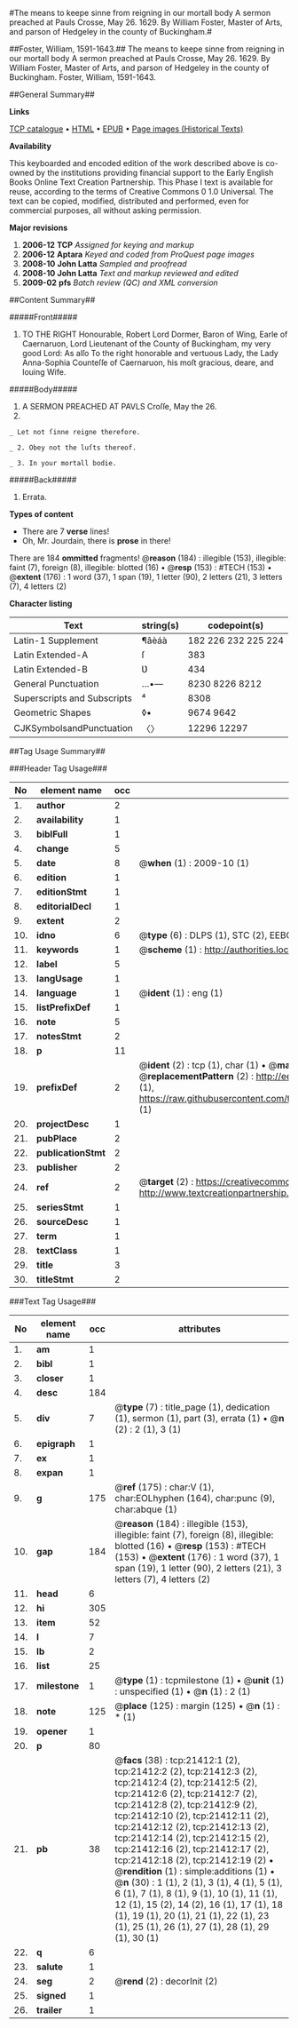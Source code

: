 #The means to keepe sinne from reigning in our mortall body A sermon preached at Pauls Crosse, May 26. 1629. By William Foster, Master of Arts, and parson of Hedgeley in the county of Buckingham.#

##Foster, William, 1591-1643.##
The means to keepe sinne from reigning in our mortall body A sermon preached at Pauls Crosse, May 26. 1629. By William Foster, Master of Arts, and parson of Hedgeley in the county of Buckingham.
Foster, William, 1591-1643.

##General Summary##

**Links**

[TCP catalogue](http://www.ota.ox.ac.uk/tcp/)  • 
[HTML](http://tei.it.ox.ac.uk/tcp/Texts-HTML/free/A01/A01092.html)  • 
[EPUB](http://tei.it.ox.ac.uk/tcp/Texts-EPUB/free/A01/A01092.epub) • 
[Page images (Historical Texts)](https://data.historicaltexts.jisc.ac.uk/view?pubId=eebo-99855904e&pageId=eebo-99855904e-21412-1)

**Availability**

This keyboarded and encoded edition of the
	       work described above is co-owned by the institutions
	       providing financial support to the Early English Books
	       Online Text Creation Partnership. This Phase I text is
	       available for reuse, according to the terms of Creative
	       Commons 0 1.0 Universal. The text can be copied,
	       modified, distributed and performed, even for
	       commercial purposes, all without asking permission.

**Major revisions**

1. __2006-12__ __TCP__ *Assigned for keying and markup*
1. __2006-12__ __Aptara__ *Keyed and coded from ProQuest page images*
1. __2008-10__ __John Latta__ *Sampled and proofread*
1. __2008-10__ __John Latta__ *Text and markup reviewed and edited*
1. __2009-02__ __pfs__ *Batch review (QC) and XML conversion*

##Content Summary##

#####Front#####

1. TO THE RIGHT
Honourable, Robert Lord Dormer,
Baron of Wing, Earle of Caernaruon, Lord
Lieutenant of the County of Buckingham,
my very good Lord:
As alſo
To the right honorable and vertuous
Lady, the Lady Anna-Sophia Counteſſe of
Caernaruon, his moſt gracious, deare,
and louing Wife.

#####Body#####

1. A
SERMON PREACHED
AT PAVLS
Croſſe, May the 26.
1629.

    _ Let not ſinne reigne therefore.

    _ 2. Obey not the luſts thereof.

    _ 3. In your mortall bodie.

#####Back#####

1. Errata.

**Types of content**

  * There are 7 **verse** lines!
  * Oh, Mr. Jourdain, there is **prose** in there!

There are 184 **ommitted** fragments! 
 @__reason__ (184) : illegible (153), illegible: faint (7), foreign (8), illegible: blotted (16)  •  @__resp__ (153) : #TECH (153)  •  @__extent__ (176) : 1 word (37), 1 span (19), 1 letter (90), 2 letters (21), 3 letters (7), 4 letters (2)

**Character listing**


|Text|string(s)|codepoint(s)|
|---|---|---|
|Latin-1 Supplement|¶âèáà|182 226 232 225 224|
|Latin Extended-A|ſ|383|
|Latin Extended-B|Ʋ|434|
|General Punctuation|…•—|8230 8226 8212|
|Superscripts             and Subscripts|⁴|8308|
|Geometric Shapes|◊▪|9674 9642|
|CJKSymbolsandPunctuation|〈〉|12296 12297|

##Tag Usage Summary##

###Header Tag Usage###

|No|element name|occ|attributes|
|---|---|---|---|
|1.|__author__|2||
|2.|__availability__|1||
|3.|__biblFull__|1||
|4.|__change__|5||
|5.|__date__|8| @__when__ (1) : 2009-10 (1)|
|6.|__edition__|1||
|7.|__editionStmt__|1||
|8.|__editorialDecl__|1||
|9.|__extent__|2||
|10.|__idno__|6| @__type__ (6) : DLPS (1), STC (2), EEBO-CITATION (1), PROQUEST (1), VID (1)|
|11.|__keywords__|1| @__scheme__ (1) : http://authorities.loc.gov/ (1)|
|12.|__label__|5||
|13.|__langUsage__|1||
|14.|__language__|1| @__ident__ (1) : eng (1)|
|15.|__listPrefixDef__|1||
|16.|__note__|5||
|17.|__notesStmt__|2||
|18.|__p__|11||
|19.|__prefixDef__|2| @__ident__ (2) : tcp (1), char (1)  •  @__matchPattern__ (2) : ([0-9\-]+):([0-9IVX]+) (1), (.+) (1)  •  @__replacementPattern__ (2) : http://eebo.chadwyck.com/downloadtiff?vid=$1&page=$2 (1), https://raw.githubusercontent.com/textcreationpartnership/Texts/master/tcpchars.xml#$1 (1)|
|20.|__projectDesc__|1||
|21.|__pubPlace__|2||
|22.|__publicationStmt__|2||
|23.|__publisher__|2||
|24.|__ref__|2| @__target__ (2) : https://creativecommons.org/publicdomain/zero/1.0/ (1), http://www.textcreationpartnership.org/docs/. (1)|
|25.|__seriesStmt__|1||
|26.|__sourceDesc__|1||
|27.|__term__|1||
|28.|__textClass__|1||
|29.|__title__|3||
|30.|__titleStmt__|2||


###Text Tag Usage###

|No|element name|occ|attributes|
|---|---|---|---|
|1.|__am__|1||
|2.|__bibl__|1||
|3.|__closer__|1||
|4.|__desc__|184||
|5.|__div__|7| @__type__ (7) : title_page (1), dedication (1), sermon (1), part (3), errata (1)  •  @__n__ (2) : 2 (1), 3 (1)|
|6.|__epigraph__|1||
|7.|__ex__|1||
|8.|__expan__|1||
|9.|__g__|175| @__ref__ (175) : char:V (1), char:EOLhyphen (164), char:punc (9), char:abque (1)|
|10.|__gap__|184| @__reason__ (184) : illegible (153), illegible: faint (7), foreign (8), illegible: blotted (16)  •  @__resp__ (153) : #TECH (153)  •  @__extent__ (176) : 1 word (37), 1 span (19), 1 letter (90), 2 letters (21), 3 letters (7), 4 letters (2)|
|11.|__head__|6||
|12.|__hi__|305||
|13.|__item__|52||
|14.|__l__|7||
|15.|__lb__|2||
|16.|__list__|25||
|17.|__milestone__|1| @__type__ (1) : tcpmilestone (1)  •  @__unit__ (1) : unspecified (1)  •  @__n__ (1) : 2 (1)|
|18.|__note__|125| @__place__ (125) : margin (125)  •  @__n__ (1) : * (1)|
|19.|__opener__|1||
|20.|__p__|80||
|21.|__pb__|38| @__facs__ (38) : tcp:21412:1 (2), tcp:21412:2 (2), tcp:21412:3 (2), tcp:21412:4 (2), tcp:21412:5 (2), tcp:21412:6 (2), tcp:21412:7 (2), tcp:21412:8 (2), tcp:21412:9 (2), tcp:21412:10 (2), tcp:21412:11 (2), tcp:21412:12 (2), tcp:21412:13 (2), tcp:21412:14 (2), tcp:21412:15 (2), tcp:21412:16 (2), tcp:21412:17 (2), tcp:21412:18 (2), tcp:21412:19 (2)  •  @__rendition__ (1) : simple:additions (1)  •  @__n__ (30) : 1 (1), 2 (1), 3 (1), 4 (1), 5 (1), 6 (1), 7 (1), 8 (1), 9 (1), 10 (1), 11 (1), 12 (1), 15 (2), 14 (2), 16 (1), 17 (1), 18 (1), 19 (1), 20 (1), 21 (1), 22 (1), 23 (1), 25 (1), 26 (1), 27 (1), 28 (1), 29 (1), 30 (1)|
|22.|__q__|6||
|23.|__salute__|1||
|24.|__seg__|2| @__rend__ (2) : decorInit (2)|
|25.|__signed__|1||
|26.|__trailer__|1||

